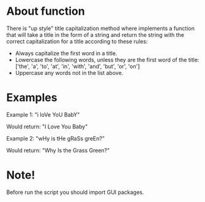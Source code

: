 # About function
There is "up style" title capitalization method where implements a function that will take a title in the form of a string and return the string with the correct capitalization for a title according to these rules:

- Always capitalize the first word in a title.
- Lowercase the following words, unless they are the first word of the title: ['the', 'a', 'to', 'at', 'in', 'with', 'and', 'but', 'or', 'on']
- Uppercase any words not in the list above.

# Examples
Example 1: "i loVe YoU BabY" 

Would return: "I Love You Baby"

Example 2: "wHy is tHe gRaSs greEn?"

Would return: "Why Is the Grass Green?"

# Note!
Before run the script you should import GUI packages.



